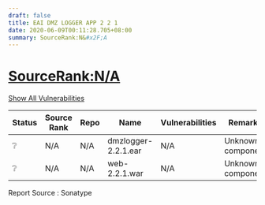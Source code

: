 ```yaml
---
draft: false
title: EAI DMZ LOGGER APP 2 2 1
date: 2020-06-09T00:11:28.705+08:00
summary: SourceRank:N&#x2F;A
---
```


# <u>SourceRank:N&#x2F;A</u>

<a onclick="var x=document.getElementsByName('vulnerabilities');var y=[...x].filter(e=>e.style.display=='none').length==0?'none':'block';x.forEach(e=>e.style.display=y);this.innerHTML=y=='none'?'Show All Vulnerabilities':'Hide All Vulnerabilities'" href="javascript:void(0)">Show All Vulnerabilities</a>

| Status | Source<br/>Rank | Repo | Name | Vulnerabilities | Remarks |
| - | - | - | - | - | - |
|❔|N/A|N/A|dmzlogger-2.2.1.ear|N/A|Unknown component|
|❔|N/A|N/A|web-2.2.1.war|N/A|Unknown component|


Report Source : Sonatype
